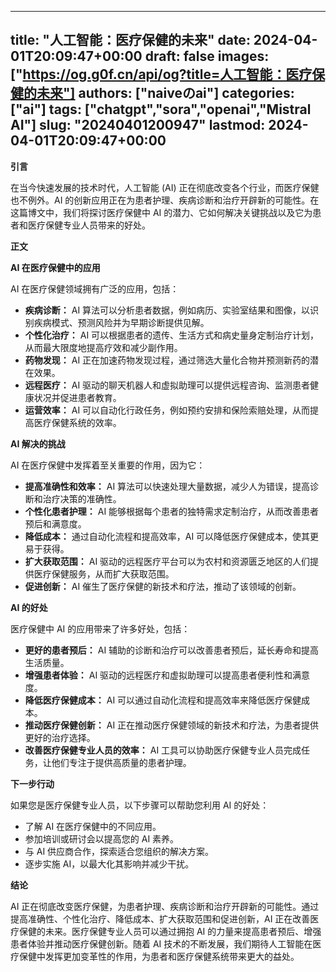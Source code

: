 
---
title: "人工智能：医疗保健的未来"
date: 2024-04-01T20:09:47+00:00
draft: false
images: ["https://og.g0f.cn/api/og?title=人工智能：医疗保健的未来"]
authors: ["naiveのai"]
categories: ["ai"]
tags: ["chatgpt","sora","openai","Mistral AI"]
slug: "20240401200947"
lastmod: 2024-04-01T20:09:47+00:00
---
**引言**

在当今快速发展的技术时代，人工智能 (AI) 正在彻底改变各个行业，而医疗保健也不例外。AI 的创新应用正在为患者护理、疾病诊断和治疗开辟新的可能性。在这篇博文中，我们将探讨医疗保健中 AI 的潜力、它如何解决关键挑战以及它为患者和医疗保健专业人员带来的好处。

**正文**

**AI 在医疗保健中的应用**

AI 在医疗保健领域拥有广泛的应用，包括：

* **疾病诊断：** AI 算法可以分析患者数据，例如病历、实验室结果和图像，以识别疾病模式、预测风险并为早期诊断提供见解。
* **个性化治疗：** AI 可以根据患者的遗传、生活方式和病史量身定制治疗计划，从而最大限度地提高疗效和减少副作用。
* **药物发现：** AI 正在加速药物发现过程，通过筛选大量化合物并预测新药的潜在效果。
* **远程医疗：** AI 驱动的聊天机器人和虚拟助理可以提供远程咨询、监测患者健康状况并促进患者教育。
* **运营效率：** AI 可以自动化行政任务，例如预约安排和保险索赔处理，从而提高医疗保健系统的效率。

**AI 解决的挑战**

AI 在医疗保健中发挥着至关重要的作用，因为它：

* **提高准确性和效率：** AI 算法可以快速处理大量数据，减少人为错误，提高诊断和治疗决策的准确性。
* **个性化患者护理：** AI 能够根据每个患者的独特需求定制治疗，从而改善患者预后和满意度。
* **降低成本：** 通过自动化流程和提高效率，AI 可以降低医疗保健成本，使其更易于获得。
* **扩大获取范围：** AI 驱动的远程医疗平台可以为农村和资源匮乏地区的人们提供医疗保健服务，从而扩大获取范围。
* **促进创新：** AI 催生了医疗保健的新技术和疗法，推动了该领域的创新。

**AI 的好处**

医疗保健中 AI 的应用带来了许多好处，包括：

* **更好的患者预后：** AI 辅助的诊断和治疗可以改善患者预后，延长寿命和提高生活质量。
* **增强患者体验：** AI 驱动的远程医疗和虚拟助理可以提高患者便利性和满意度。
* **降低医疗保健成本：** AI 可以通过自动化流程和提高效率来降低医疗保健成本。
* **推动医疗保健创新：** AI 正在推动医疗保健领域的新技术和疗法，为患者提供更好的治疗选择。
* **改善医疗保健专业人员的效率：** AI 工具可以协助医疗保健专业人员完成任务，让他们专注于提供高质量的患者护理。

**下一步行动**

如果您是医疗保健专业人员，以下步骤可以帮助您利用 AI 的好处：

* 了解 AI 在医疗保健中的不同应用。
* 参加培训或研讨会以提高您的 AI 素养。
* 与 AI 供应商合作，探索适合您组织的解决方案。
* 逐步实施 AI，以最大化其影响并减少干扰。

**结论**

AI 正在彻底改变医疗保健，为患者护理、疾病诊断和治疗开辟新的可能性。通过提高准确性、个性化治疗、降低成本、扩大获取范围和促进创新，AI 正在改善医疗保健的未来。医疗保健专业人员可以通过拥抱 AI 的力量来提高患者预后、增强患者体验并推动医疗保健创新。随着 AI 技术的不断发展，我们期待人工智能在医疗保健中发挥更加变革性的作用，为患者和医疗保健系统带来更大的益处。